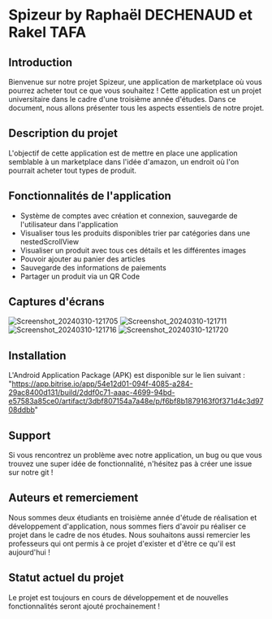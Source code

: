 # Spizeur by Raphaël DECHENAUD et Rakel TAFA

## Introduction
Bienvenue sur notre projet Spizeur, une application de marketplace où vous pourrez acheter tout ce que vous souhaitez ! Cette application est un projet universitaire dans le cadre d'une troisième année d'études.
Dans ce document, nous allons présenter tous les aspects essentiels de notre projet.

## Description du projet
L'objectif de cette application est de mettre en place une application semblable à un marketplace dans l'idée d'amazon, un endroit où l'on pourrait acheter tout types de produit.

## Fonctionnalités de l'application
- Système de comptes avec création et connexion, sauvegarde de l'utilisateur dans l'application
- Visualiser tous les produits disponibles trier par catégories dans une nestedScrollView
- Visualiser un produit avec tous ces détails et les différentes images
- Pouvoir ajouter au panier des articles
- Sauvegarde des informations de paiements
- Partager un produit via un QR Code

## Captures d'écrans
![Screenshot_20240310-121705](https://github.com/RaphaelDHD/Spizeur/assets/117902859/c7136edf-998b-420e-bc24-99bb2c08715b)
![Screenshot_20240310-121711](https://github.com/RaphaelDHD/Spizeur/assets/117902859/49220174-2357-4adc-9427-3e4efbf58985)
![Screenshot_20240310-121716](https://github.com/RaphaelDHD/Spizeur/assets/117902859/d0437a82-2a77-4de7-8584-30a44d2be74d)
![Screenshot_20240310-121720](https://github.com/RaphaelDHD/Spizeur/assets/117902859/211ba040-00db-4f74-91e7-44aec5a9631a)


## Installation
L'Android Application Package (APK) est disponible sur le lien suivant : "https://app.bitrise.io/app/54e12d01-094f-4085-a284-29ac8400d131/build/2ddf0c71-aaac-4699-94bd-e57583a85ce0/artifact/3dbf807154a7a48e/p/f6bf8b1879163f0f371d4c3d9708ddbb"

## Support
Si vous rencontrez un problème avec notre application, un bug ou que vous trouvez une super idée de fonctionnalité, n'hésitez pas à créer une issue sur notre git !

## Auteurs et remerciement
Nous sommes deux étudiants en troisième année d'étude de réalisation et développement d'application, nous sommes fiers d'avoir pu réaliser ce projet dans le cadre de nos études. Nous souhaitons aussi remercier les professeurs qui ont permis à ce projet d'exister et d'être ce qu'il est aujourd'hui !

## Statut actuel du projet
Le projet est toujours en cours de développement et de nouvelles fonctionnalités seront ajouté prochainement !
